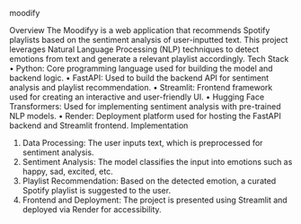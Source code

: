 moodify

Overview
The Moodifyy is a web application that recommends Spotify playlists based on the sentiment analysis of user-inputted text. This project leverages Natural Language Processing (NLP) techniques to detect emotions from text and generate a relevant playlist accordingly.
Tech Stack
•	Python: Core programming language used for building the model and backend logic.
•	FastAPI: Used to build the backend API for sentiment analysis and playlist recommendation.
•	Streamlit: Frontend framework used for creating an interactive and user-friendly UI.
•	Hugging Face Transformers: Used for implementing sentiment analysis with pre-trained NLP models.
•	Render: Deployment platform used for hosting the FastAPI backend and Streamlit frontend.
Implementation
1.	Data Processing: The user inputs text, which is preprocessed for sentiment analysis.
2.	Sentiment Analysis: The model classifies the input into emotions such as happy, sad, excited, etc.
3.	Playlist Recommendation: Based on the detected emotion, a curated Spotify playlist is suggested to the user.
4.	Frontend and Deployment: The project is presented using Streamlit and deployed via Render for accessibility.
